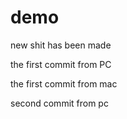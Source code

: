 # demo
new shit has been made

the first commit from PC 

the first commit from mac

second commit from pc
